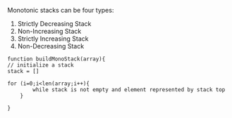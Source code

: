 Monotonic stacks can be four types:

1. Strictly Decreasing Stack
2. Non-Increasing Stack
3. Strictly Increasing Stack
4. Non-Decreasing Stack


```
function buildMonoStack(array){
// initialize a stack
stack = []

for (i=0;i<len(array;i++){
		while stack is not empty and element represented by stack top
	}

}

```
<!--stackedit_data:
eyJoaXN0b3J5IjpbLTgwNzI5MzA1NSw0NDA5MjA1ODVdfQ==
-->
